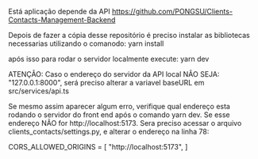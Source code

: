 Está aplicação depende da API https://github.com/PONGSU/Clients-Contacts-Management-Backend

Depois de fazer a cópia desse repositório é preciso instalar as bibliotecas necessarias utilizando o comanodo:
yarn install

após isso para rodar o servidor localmente execute:
yarn dev


ATENÇÂO:
Caso o endereço do servidor da API local NÂO SEJA: "127.0.0.1:8000", será preciso alterar a variavel baseURL em src/services/api.ts

Se mesmo assim aparecer algum erro, verifique qual endereço esta rodando o servidor do front end após o comando yarn dev.
Se esse endereço NÃO for http://localhost:5173. Sera preciso acessar o arquivo clients_contacts/settings.py, e alterar o endereço na linha 78:

 CORS_ALLOWED_ORIGINS = [
    "http://localhost:5173",
]
